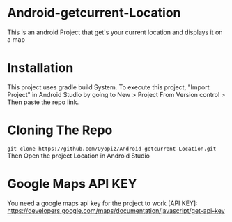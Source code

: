 # Android-getcurrent-Location
This is an android Project that get's your current location and displays it on a map

# Installation
This project uses gradle build System. To execute this project, "Import Project" in Android Studio by going to New > Project From Version control > Then paste the repo link.
# Cloning The Repo
```git clone https://github.com/Oyopiz/Android-getcurrent-Location.git```
Then Open the project Location in Android Studio

# Google Maps API KEY
You need a google maps api key for the project to work
[API KEY]: https://developers.google.com/maps/documentation/javascript/get-api-key
